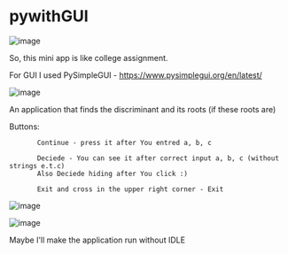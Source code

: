 # pywithGUI

![image](https://github.com/Iwlj4s/pywithGUI/assets/113620590/31ffc9ef-1601-4401-b661-b003a7dadb25)

So, this mini app is like college assignment.

For GUI I used PySimpleGUI - https://www.pysimplegui.org/en/latest/

![image](https://github.com/Iwlj4s/pywithGUI/assets/113620590/fc2eaaa5-dfc2-4e8f-80bf-60bdff0bcf10)





An application that finds the discriminant and its roots (if these roots are)


  Buttons:

           Continue - press it after You entred a, b, c

           Deciede - You can see it after correct input a, b, c (without strings e.t.c)
           Also Deciede hiding after You click :)
           
           Exit and cross in the upper right corner - Exit
           
![image](https://github.com/Iwlj4s/pywithGUI/assets/113620590/79dd32ac-3756-46a1-ac7b-07b586f1c4bc)

![image](https://github.com/Iwlj4s/pywithGUI/assets/113620590/9291e8ae-4ad8-4f0a-85fb-45b0a1a42a5c)



Maybe I'll make the application run without IDLE

